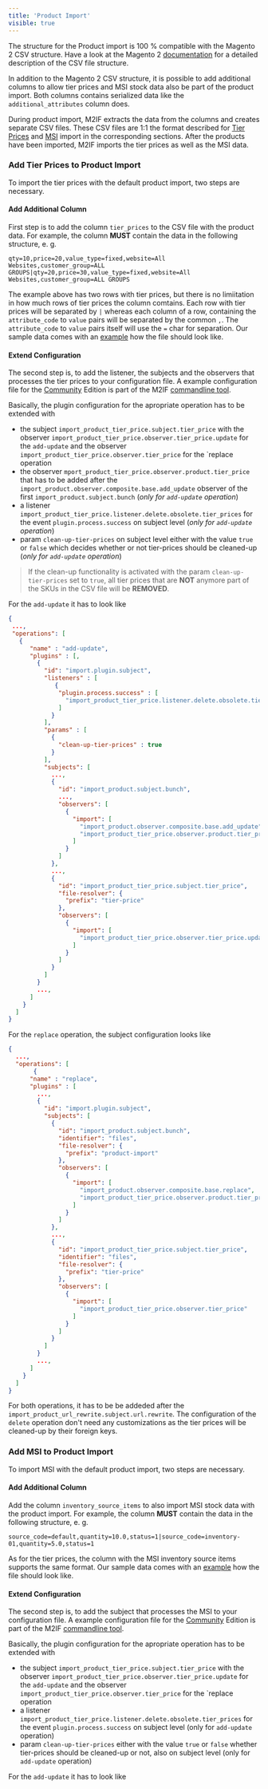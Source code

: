 ```yaml
---
title: 'Product Import'
visible: true
---
```


The structure for the Product import is 100 % compatible with the Magento 2 CSV structure. Have a look at the Magento 2 [documentation](http://docs.magento.com/m2/ce/user_guide/system/data-attributes-product.html) for a detailed description of the CSV file structure.

In addition to the Magento 2 CSV structure, it is possible to add additional columns to allow tier prices and MSI stock data also be part of the product import. Both columns contains serialized data like the `additional_attributes` column does.

During product import, M2IF extracts the data from the columns and creates separate CSV files. These CSV files are 1:1 the format described for [Tier Prices](/file-structure/product-import-tier-prices) and [MSI](/file-structure/product-import-msi) import in the corresponding sections. After the products have been imported, M2IF imports the tier prices as well as the MSI data.

### Add Tier Prices to Product Import

To import the tier prices with the default product import, two steps are necessary. 

#### Add Additional Column

First step is to add the column `tier_prices` to the CSV file with the product data. For example, the column **MUST** contain the data in the following structure, e. g.

```
qty=10,price=20,value_type=fixed,website=All Websites,customer_group=ALL GROUPS|qty=20,price=30,value_type=fixed,website=All Websites,customer_group=ALL GROUPS
```

The example above has two rows with tier prices, but there is no limiitation in how much rows of tier prices the column comtains. Each row with tier prices will be separated by `|` whereas each column of a row, containing the `attribute_code` to `value` pairs will be separated by the common `,`. The `attribute_code` to `value` pairs itself will use the `=` char for separation. Our sample data comes with an [example](https://github.com/techdivision/import-cli-simple/blob/3.5.x/projects/sample-data/ce/2.3.x/data/products/configurable/product-import_20190226-095345_01.csv) how the file should look like. 

#### Extend Configuration

The second step is, to add the listener, the subjects and the observers that processes the tier prices to your configuration file. A example configuration file for the [Community](https://github.com/techdivision/import-cli-simple/blob/3.5.x/projects/sample-data/ce/2.3.x/conf/products/techdivision-import-price-tier.json)  Edition is part of the M2IF [commandline tool](https://github.com/techdivision/import-cli-simple).

Basically, the plugin configuration for the apropriate operation has to be extended with

* the subject `import_product_tier_price.subject.tier_price` with the observer `import_product_tier_price.observer.tier_price.update` for the `add-update` and the observer `import_product_tier_price.observer.tier_price` for the `replace operation
* the observer `mport_product_tier_price.observer.product.tier_price` that has to be added after the `import_product.observer.composite.base.add_update` observer of the first `import_product.subject.bunch` (*only for `add-update` operation*)
* a listener `import_product_tier_price.listener.delete.obsolete.tier_prices` for the event `plugin.process.success` on subject level (*only for `add-update` operation*)
* param `clean-up-tier-prices` on subject level either with the value `true` or `false` which decides whether or not tier-prices should be cleaned-up (*only for `add-update` operation*)

> If the clean-up functionality is activated with the param `clean-up-tier-prices` set to `true`, all tier prices that are **NOT** anymore part of the SKUs in the CSV file will be **REMOVED**.  

For the `add-update` it has to look like

```json
{
 ...,
 "operations": [
   {
      "name" : "add-update",
      "plugins" : [,
        {
          "id": "import.plugin.subject",
          "listeners" : [
             {
              "plugin.process.success" : [
                "import_product_tier_price.listener.delete.obsolete.tier_prices"
              ]
            }
          ],
          "params" : [
            {
              "clean-up-tier-prices" : true
            }
          ],
          "subjects": [
            ...,
            {
              "id": "import_product.subject.bunch",
              ...,
              "observers": [
                {
                  "import": [
                    "import_product.observer.composite.base.add_update",
                    "import_product_tier_price.observer.product.tier_price"
                  ]
                }
              ]
            },
			...,
            {
              "id": "import_product_tier_price.subject.tier_price",
              "file-resolver": {
                "prefix": "tier-price"
              },
              "observers": [
                {
                  "import": [
                    "import_product_tier_price.observer.tier_price.update"
                  ]
                }
              ]
            }
          ]
        }
        ...,
      ]
    }
  ]
}
```

For the `replace` operation, the subject configuration looks like

```json
{
  ...,
  "operations": [
       {
      "name" : "replace",
      "plugins" : [
        ...,
        {
          "id": "import.plugin.subject",
          "subjects": [
            {
              "id": "import_product.subject.bunch",
              "identifier": "files",
              "file-resolver": {
                "prefix": "product-import"
              },
              "observers": [
                {
                  "import": [
                    "import_product.observer.composite.base.replace",
                    "import_product_tier_price.observer.product.tier_price"
                  ]
                }
              ]
            },
            ...,
            {
              "id": "import_product_tier_price.subject.tier_price",
              "identifier": "files",
              "file-resolver": {
                "prefix": "tier-price"
              },
              "observers": [
                {
                  "import": [
                    "import_product_tier_price.observer.tier_price"
                  ]
                }
              ]
            }
          ]
        }
        ...,
      ]
    }
  ]
}
```

For both operations, it has to be be addeded after the `import_product_url_rewrite.subject.url.rewrite`. The configuration of the `delete` operation don't need any customizations as the tier prices will be cleaned-up by their foreign keys.

### Add MSI to Product Import

To import MSI with the default product import, two steps are necessary. 

#### Add Additional Column

Add the column `inventory_source_items` to also import MSI stock data with the product import. For example, the column **MUST** contain the data in the following structure, e. g.

```csv
source_code=default,quantity=10.0,status=1|source_code=inventory-01,quantity=5.0,status=1
```

As for the tier prices, the column with the MSI inventory source items supports the same format. Our sample data comes with an [example](https://github.com/techdivision/import-cli-simple/blob/3.5.x/projects/sample-data/ce/2.3.x/data/products/configurable/product-import_20190226-095345_01.csv) how the file should look like.

#### Extend Configuration

The second step is, to add the subject that processes the MSI to your configuration file. A example configuration file for the [Community](https://github.com/techdivision/import-cli-simple/blob/3.5.x/projects/sample-data/ce/2.3.x/conf/products/techdivision-import-inventory-msi.json) Edition is part of the M2IF [commandline tool](https://github.com/techdivision/import-cli-simple).

Basically, the plugin configuration for the apropriate operation has to be extended with

* the subject `import_product_tier_price.subject.tier_price` with the observer `import_product_tier_price.observer.tier_price.update` for the `add-update` and the observer `import_product_tier_price.observer.tier_price` for the `replace operation
* a listener `import_product_tier_price.listener.delete.obsolete.tier_prices` for the event `plugin.process.success` on subject level (only for `add-update` operation)
* param `clean-up-tier-prices` either with the value `true` or `false` whether tier-prices should be cleaned-up or not, also on subject level (only for `add-update` operation)

For the `add-update` it has to look like